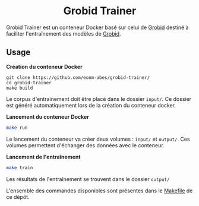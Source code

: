 <div align="center">

# Grobid Trainer

</div>

Grobid Trainer est un conteneur Docker basé sur celui de [Grobid](https://hub.docker.com/r/lfoppiano/grobid/) destiné à faciliter l'entraînement des modèles de [Grobid](https://github.com/kermitt2/grobid).

## Usage

__Création du conteneur Docker__

```
git clone https://github.com/eonm-abes/grobid-trainer/
cd grobid-trainer
make build
```
Le corpus d'entrainement doit être placé dans le dossier `input/`. Ce dossier est généré automatiquement lors de la création du conteneur docker.

__Lancement du conteneur Docker__

```sh
make run
```

Le lancement du conteneur va créer deux volumes : `input/` et `output/`. Ces volumes permettent d'échanger des données avec le conteneur.

__Lancement de l'entraînement__

```sh
make train
```
Les résultats de l'entraînement se trouvent dans le dossier `output/`

L'ensemble des commandes disponibles sont présentes dans le [Makefile](Makefile) de ce dépôt.
